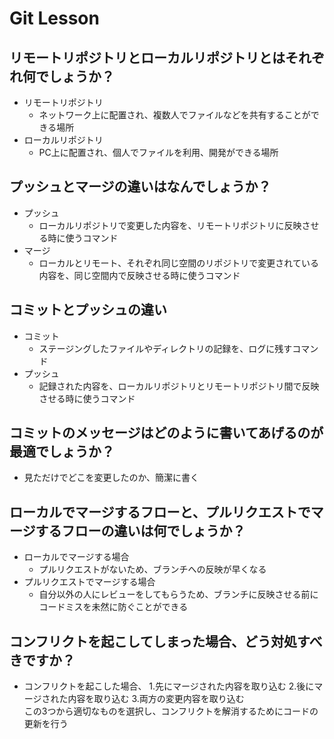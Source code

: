 # Git Lesson

## リモートリポジトリとローカルリポジトリとはそれぞれ何でしょうか？

* リモートリポジトリ
  * ネットワーク上に配置され、複数人でファイルなどを共有することができる場所
* ローカルリポジトリ
  * PC上に配置され、個人でファイルを利用、開発ができる場所

## プッシュとマージの違いはなんでしょうか？

* プッシュ
  * ローカルリポジトリで変更した内容を、リモートリポジトリに反映させる時に使うコマンド
* マージ
  * ローカルとリモート、それぞれ同じ空間のリポジトリで変更されている内容を、同じ空間内で反映させる時に使うコマンド

## コミットとプッシュの違い

* コミット
  * ステージングしたファイルやディレクトリの記録を、ログに残すコマンド
* プッシュ
  * 記録された内容を、ローカルリポジトリとリモートリポジトリ間で反映させる時に使うコマンド

## コミットのメッセージはどのように書いてあげるのが最適でしょうか？

* 見ただけでどこを変更したのか、簡潔に書く

## ローカルでマージするフローと、プルリクエストでマージするフローの違いは何でしょうか？

* ローカルでマージする場合
  * プルリクエストがないため、ブランチへの反映が早くなる
* プルリクエストでマージする場合
  * 自分以外の人にレビューをしてもらうため、ブランチに反映させる前にコードミスを未然に防ぐことができる

## コンフリクトを起こしてしまった場合、どう対処すべきですか？

* コンフリクトを起こした場合、
  1.先にマージされた内容を取り込む
  2.後にマージされた内容を取り込む
  3.両方の変更内容を取り込む<br>
この3つから適切なものを選択し、コンフリクトを解消するためにコードの更新を行う